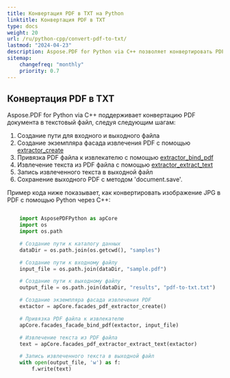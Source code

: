 ```yaml
---
title: Конвертация PDF в TXT на Python
linktitle: Конвертация PDF в TXT
type: docs
weight: 20
url: /ru/python-cpp/convert-pdf-to-txt/
lastmod: "2024-04-23"
description: Aspose.PDF for Python via C++ позволяет конвертировать PDF в формат TXT с использованием Python.
sitemap:
    changefreq: "monthly"
    priority: 0.7
---
```


## Конвертация PDF в TXT

Aspose.PDF for Python via C++ поддерживает конвертацию PDF документа в текстовый файл, следуя следующим шагам:

1. Создание пути для входного и выходного файла
1. Создание экземпляра фасада извлечения PDF с помощью [extractor_create](https://reference.aspose.com/pdf/python-cpp/core/extractor_create/)
1. Привязка PDF файла к извлекателю с помощью [extractor_bind_pdf](https://reference.aspose.com/pdf/python-cpp/core/extractor_bind_pdf/)
1. Извлечение текста из PDF файла с помощью [extractor_extract_text](https://reference.aspose.com/pdf/python-cpp/core/extractor_extract_text/)
1. Запись извлеченного текста в выходной файл
1. Сохранение выходного PDF с методом 'document.save'.

Пример кода ниже показывает, как конвертировать изображение JPG в PDF с помощью Python через C++:

```python

    import AsposePDFPython as apCore
    import os
    import os.path

    # Создание пути к каталогу данных
    dataDir = os.path.join(os.getcwd(), "samples")

    # Создание пути к входному файлу
    input_file = os.path.join(dataDir, "sample.pdf")

    # Создание пути к выходному файлу
    output_file = os.path.join(dataDir, "results", "pdf-to-txt.txt")

    # Создание экземпляра фасада извлечения PDF
    extactor = apCore.facades_pdf_extractor_create()

    # Привязка PDF файла к извлекателю
    apCore.facades_facade_bind_pdf(extactor, input_file)

    # Извлечение текста из PDF файла
    text = apCore.facades_pdf_extractor_extract_text(extactor)

    # Запись извлеченного текста в выходной файл
    with open(output_file, 'w') as f:
        f.write(text)
```